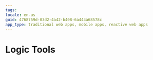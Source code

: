 ```yaml
---
tags: 
locale: en-us
guid: 4768759d-03d2-4a42-b408-6a444a68578c
app_type: traditional web apps, mobile apps, reactive web apps
---
```


# Logic Tools
